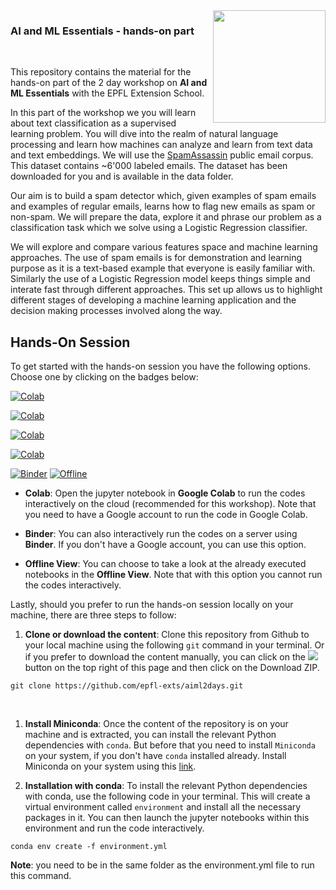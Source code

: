 <img src="static/Logo-FCUE-2019-cmjn.png" width="180px" align="right">


### AI and ML Essentials - hands-on part

&nbsp;
&nbsp;

This repository contains the material for the hands-on part of the 2 day workshop on **AI and ML Essentials** with the EPFL Extension School.


In this part of the workshop we you will learn about text classification as a supervised learning problem. You will dive into the realm of natural language processing and learn how machines can analyze and learn from text data and text embeddings. 
We will use the [SpamAssassin](https://spamassassin.apache.org/) public email corpus. This dataset contains ~6'000 labeled emails. The dataset has been downloaded for you and is available in the data folder. 

Our aim is to build a spam detector which, given examples of spam emails and examples of regular emails, learns how to flag new emails as spam or non-spam. We will prepare the data, explore it and phrase our problem as a classification task which we solve using a Logistic Regression classifier. 

We will explore and compare various features space and machine learning approaches. The use of spam emails is for demonstration and learning purpose as it is a text-based example that everyone is easily familiar with. Similarly the use of a Logistic Regression model keeps things simple and interate fast through different approaches. This set up allows us to highlight different stages of developing a machine learning application and the decision making processes involved along the way.

## Hands-On Session

To get started with the hands-on session you have the following options. Choose one by clicking on the badges below:


[![Colab](https://colab.research.google.com/assets/colab-badge.svg)](https://colab.research.google.com/github/epfl-exts/aiml2days/blob/main/notebooks/colab_practice.ipynb) 

[![Colab](https://colab.research.google.com/assets/colab-badge.svg)](https://colab.research.google.com/github/epfl-exts/aiml2days/blob/main/notebooks/data_preparation.ipynb) 

[![Colab](https://colab.research.google.com/assets/colab-badge.svg)](https://colab.research.google.com/github/epfl-exts/aiml2days/blob/main/notebooks/EDA.ipynb) 

[![Colab](https://colab.research.google.com/assets/colab-badge.svg)](https://colab.research.google.com/github/epfl-exts/aiml2days/blob/main/notebooks/supervised_learning.ipynb) 







[![Binder](https://mybinder.org/badge_logo.svg)](https://mybinder.org/v2/gh/epfl-exts/aiml2days/main)
[![Offline](https://img.shields.io/badge/Offline_View-Open-Blue.svg)](https://github.com/epfl-exts/aiml2days/blob/main/static)

- **Colab**: Open the jupyter notebook in **Google Colab** to run the codes interactively on the cloud (recommended for this workshop). Note that you need to have a Google account to run the code in Google Colab.

- **Binder**: You can also interactively run the codes on a server using **Binder**. If you don't have a Google account, you can use this option. 

- **Offline View**: You can choose to take a look at the already executed notebooks in the **Offline View**. Note that with this option you cannot run the codes interactively.


Lastly, should you prefer to run the hands-on session locally on your machine, there are three steps to follow:

1. **Clone or download the content**: Clone this repository from Github to your local machine using the following `git` command in your terminal. Or if you prefer to download the content manually, you can click on the ![](https://placehold.co/60x25/green/white?text=<>+Code) button on the top right of this page and then click on the Download ZIP.
```
git clone https://github.com/epfl-exts/aiml2days.git
```
<br>

1. **Install Miniconda**: Once the content of the repository is on your machine and is extracted, you can install the relevant Python dependencies with `conda`. But before that you need to install `Miniconda` on your system, if you don't have `conda` installed already. Install Miniconda on your system using this [link](https://docs.conda.io/en/latest/miniconda.html).

2. **Installation with conda**: To install the relevant Python dependencies with conda, use the following code in your terminal. This will create a virtual environment called `environment` and install all the necessary packages in it. You can then launch the jupyter notebooks within this environment and run the code interactively.

```
conda env create -f environment.yml
```

**Note**: you need to be in the same folder as the environment.yml file to run this command.